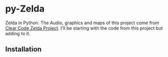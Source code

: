 # py-Zelda
Zelda in Python. The Audio, graphics and maps of this project come from [Clear Code Zelda Project](https://github.com/clear-code-projects/Zelda). I'll be starting with the code from this project but adding to it.
## Installation

